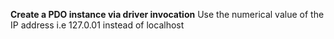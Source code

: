 **Create a PDO instance via driver invocation**
Use the numerical value of the IP address i.e 127.0.01 instead of localhost